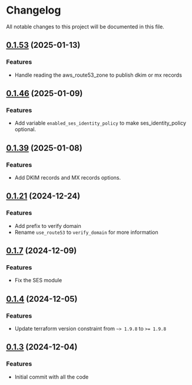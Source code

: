 # Changelog

All notable changes to this project will be documented in this file.

## [0.1.53]() (2025-01-13)

### Features

* Handle reading the aws_route53_zone to publish dkim or mx records

## [0.1.46]() (2025-01-09)

### Features

* Add variable `enabled_ses_identity_policy` to make ses_identity_policy optional.

## [0.1.39]() (2025-01-08)

### Features

* Add DKIM records and MX records options.

## [0.1.21]() (2024-12-24)

### Features

* Add prefix to verify domain
* Rename `use_route53` to `verify_domain` for more information

## [0.1.7]() (2024-12-09)

### Features

* Fix the SES module

## [0.1.4]() (2024-12-05)

### Features

* Update terraform version constraint from `~> 1.9.8` to `>= 1.9.8`

## [0.1.3]() (2024-12-04)

### Features

* Initial commit with all the code
